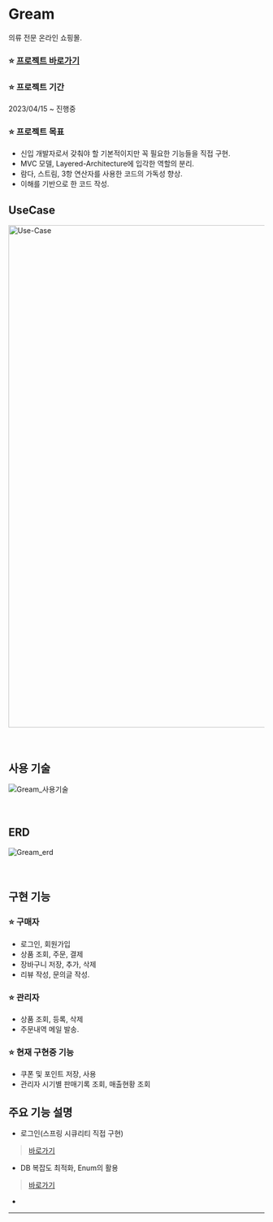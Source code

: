 # Gream
의류 전문 온라인 쇼핑몰.

### ⭐️ [프로젝트 바로가기](ec2-3-36-228-95.ap-northeast-2.compute.amazonaws.com)

### ⭐️ 프로젝트 기간
2023/04/15 ~ 진행중

### ⭐️ 프로젝트 목표

* 신입 개발자로서 갖춰야 할 기본적이지만 꼭 필요한 기능들을 직접 구현.
* MVC 모델, Layered-Architecture에 입각한 역할의 분리.
* 람다, 스트림, 3항 연산자를 사용한 코드의 가독성 향상.
* 이해를 기반으로 한 코드 작성.

<!--### 카카오 오븐 링크

* 프로젝트 요약
- - - -->


## UseCase
<img width="990" alt="Use-Case" src="https://github.com/mynameiskuun/Gream/assets/87435491/d51b6a10-bf47-4628-a5ed-ad382cc674bd"><br><br><br>


## 사용 기술
![Gream_사용기술](https://github.com/mynameiskuun/Gream/assets/87435491/7e9dc294-bfb6-4c9e-8fe5-68e913ad6bd2)<br><br><br>


## ERD
![Gream_erd](https://github.com/mynameiskuun/Gream/assets/87435491/e6a834c6-23a8-40c2-85c6-4eb490443852)<br><br><br>


## 구현 기능

### ⭐️ 구매자<br>
* 로그인, 회원가입
* 상품 조회, 주문, 결제
* 장바구니 저장, 추가, 삭제
* 리뷰 작성, 문의글 작성.
<!-- * 쿠폰 저장, 사용
* 댓글 작성, 삭제
* 포인트 사용 -->

### ⭐️ 관리자<br>
* 상품 조회, 등록, 삭제
* 주문내역 메일 발송.
<!-- * 판매기록 조회, 매출현황 조회
* 배송처리
* 쿠폰 발급, 삭제 -->

### ⭐️ 현재 구현중 기능
* 쿠폰 및 포인트 저장, 사용
* 관리자 시기별 판매기록 조회, 매출현황 조회


## 주요 기능 설명

* 로그인(스프링 시큐리티 직접 구현) 
> [바로가기](https://trusting-judge-fc4.notion.site/Spring-security-92e97a7a8644419e9815d3845a119f89?pvs=4)<br>

* DB 복잡도 최적화, Enum의 활용
> [바로가기](https://trusting-judge-fc4.notion.site/DB-3039da4956ec4378ae1588f3a7cab9e3?pvs=4)<br>

* 



- - -





